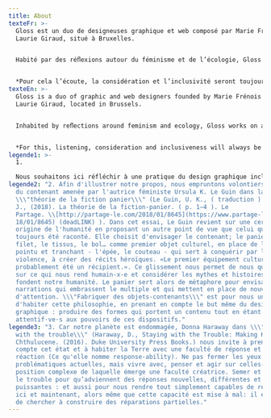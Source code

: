 ```yaml
---
title: About
texteFr: >-
  Gloss est un duo de designeuses graphique et web composé par Marie Frénois et
  Laurie Giraud, situé à Bruxelles. 


  Habité par des réﬂexions autour du féminisme et de l’écologie, Gloss travaille à un empathic graphic design**(1)** et fabrique des objets-contenants**(2)** prenant la forme de médias imprimés comme numériques  ;  identités visuelles, éditions, afﬁches, sites web… Gloss fait groupe en rassemblant différentes habilités, compétences et outils aﬁn de répondre au mieux aux attentes de chaque projet. En parallèle au travail de commande, chacune développe et nourrit une activité singulière: chercheuse, artiste, collectionneuse, cueilleuse comme autant de façons de vivre ensemble au monde, d’entrer en réaction**(3)** et d’appréhender notre époque.  


  *Pour cela l’écoute, la considération et l’inclusivité seront toujours reines dans une tentative de connexion complice avec notre environnement proche.*
texteEn: >-
  Gloss is a duo of graphic and web designers founded by Marie Frénois and
  Laurie Giraud, located in Brussels.


  Inhabited by reﬂections around feminism and ecology, Gloss works on an empathetic graphic design**(1)** and manufactures objects-containers**(2)** taking the form of both print and digital media; visual identities, publications, posters, websites… Gloss forms a group by bringing together different abilities, skills and tools in order to best meet the expectations of each project. In parallel with commissioning work, each develops and nurtures a singular activity: researcher, artist, collector, picker as so many ways of living together in the world, of reacting**(3)** and apprehend our times.   


  *For this, listening, consideration and inclusiveness will always be queens in an attempt to connect with our close environment.*
legende1: >-
  1.  

  Nous souhaitons ici réfléchir à une pratique du design graphique inclusive, interrogeant les pouvoirs de domination et les discriminations systémiques en place, pour tenter de \"rendre les histoires faibles plus fortes et les histoires fortes plus faibles\", comme le déclare Donna Haraway dans \"Story Telling for Earthy Survival\" (Terranova, F. (2016) Donna Haraway : Story Telling for Earthly Survival (43:20 - 43:23 mm). Spectre Productions, Atelier Graphoui). Il s'agit ici de prendre soin du monde; humain-x-e, non-humain-x-es, animaux, insectes, minéraux ou phénomènes climatiques… et réfléchir à une pratique du design graphique soucieuse (attentive) et en réaction. Penser un site web de façon plus écologique dans sa structure et son contenu(1.a.), créer des glyphes inclusives, (être/entrer en) médiation et (en) contact intime avec notre environnement local sont tant de tentatives pour construire un monde plus optimiste et joyeux. <br> 1.a. Ici, il s'agit d'être conscient.e.s des ressources énergivores qu'utilise le numérique, en commençant par repenser outils, structures et contenus comme une tentative de réponse à une question simple mais radicale : qu’est-ce qui est nécessaire, essentiel et qu’est-ce qui peut être sacrifié ?
legende2: "2. Afin d'illustrer notre propos, nous empruntons volontiers l'image
  du contenant amenée par l'autrice féministe Ursula K. Le Guin dans la
  \\\"théorie de la fiction panier\\\" (Le Guin, U. K., ( traduction ) Bonheur,
  J., (2018). La théorie de la fiction-panier. ( p. 1—4 ). Le
  Partage. \\[http://partage-le.com/2018/01/8645](https://www.partage-le.com/20\
  18/01/8645) (deadLINK) ). Dans cet essai, Le Guin revient sur une certaine
  origine de l'humanité en proposant un autre point de vue que celui qui nous a
  toujours été raconté. Elle choisit d'envisager le contenant; le panier, le
  filet, le tissus, le bol… comme premier objet culturel, en place de l'objet
  pointu et tranchant - l'épée, le couteau - qui sert à conquérir par la
  violence, à créer des récits héroïques. «Le premier équipement culturel a
  probablement été un récipient.». Ce glissement nous permet de nous questionner
  sur ce qui nous rend humain-x-e et considérer les mythes et histoires qui
  fondent notre humanité. Le panier sert alors de métaphore pour envisager des
  narrations qui embrassent le multiple et qui mettent en place de nouveaux mode
  d'attention. \\\"Fabriquer des objets-contenants\\\" est pour nous une manière
  d'habiter cette philosophie, en prenant en compte le but même du design
  graphique : produire des formes qui portent un contenu tout en étant
  attentif·ve·s aux pouvoirs de ces dispositifs."
legende3: "3. Car notre planète est endommagée, Donna Haraway dans \\\"Staying
  with the trouble\\\" (Haraway, D., Staying with the Trouble: Making Kin in the
  Chthulucene. (2016). Duke University Press Books.) nous invite à prendre en
  compte cet état et à habiter la Terre avec une faculté de réponse et de
  réaction (Ce qu'elle nomme response-ability). Ne pas fermer les yeux sur nos
  problématiques actuelles, mais vivre avec, penser et agir sur celles-ci. Une
  position complexe de laquelle émerge une faculté créatrice. Semer et susciter
  le trouble pour qu’adviennent des réponses nouvelles, différentes et
  puissantes : et aussi pour nous rendre tout simplement capables de réponse,
  ici et maintenant, alors même que cette capacité est mise à mal: il est temps
  de chercher à construire des réparations partielles."
---
```

